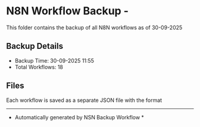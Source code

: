 # N8N Workflow Backup - 
This folder contains the backup of all N8N workflows as of 30-09-2025

## Backup Details
- Backup Time: 30-09-2025 11:55
- Total Workflows: 18

## Files
Each workflow is saved as a separate JSON file with the format

-----------
* Automatically generated by NSN Backup Workflow *